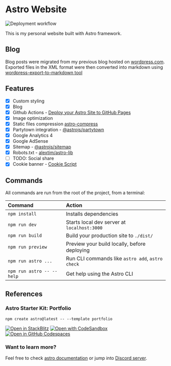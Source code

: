 # Astro Website

![Deployment workflow](https://github.com/kubawajs/kubawajs.github.io/actions/workflows/deploy.yml/badge.svg)

This is my personal website built with Astro framework.

## Blog

Blog posts were migrated from my previous blog hosted on [wordpress.com](https://wordpress.com).
Exported files in the XML format were then converted into markdown using [wordpress-export-to-markdown tool](https://github.com/lonekorean/wordpress-export-to-markdown)

## Features

- [x] Custom styling
- [x] Blog
- [x] Github Actions - [Deploy your Astro Site to GitHub Pages](https://docs.astro.build/en/guides/deploy/github/)
- [x] Image optimization
- [x] Static files compression [astro-compress](https://github.com/astro-community/astro-compress#readme)
- [x] Partytown integration - [@astrojs/partytown](https://docs.astro.build/en/guides/integrations-guide/partytown/)
- [x] Google Analytics 4
- [x] Google AdSense
- [x] Sitemap - [@astrojs/sitemap](https://docs.astro.build/en/guides/integrations-guide/sitemap/)
- [x] Robots.txt - [alextim/astro-lib](https://github.com/alextim/astro-lib/tree/main/packages/astro-robots-txt#readme)
- [ ] TODO: Social share
- [x] Cookie banner - [Cookie Script](https://cookie-script.com/)

## Commands

All commands are run from the root of the project, from a terminal:

| Command                   | Action                                           |
| :------------------------ | :----------------------------------------------- |
| `npm install`             | Installs dependencies                            |
| `npm run dev`             | Starts local dev server at `localhost:3000`      |
| `npm run build`           | Build your production site to `./dist/`          |
| `npm run preview`         | Preview your build locally, before deploying     |
| `npm run astro ...`       | Run CLI commands like `astro add`, `astro check` |
| `npm run astro -- --help` | Get help using the Astro CLI                     |

## References

### Astro Starter Kit: Portfolio

```
npm create astro@latest -- --template portfolio
```

[![Open in StackBlitz](https://developer.stackblitz.com/img/open_in_stackblitz.svg)](https://stackblitz.com/github/withastro/astro/tree/latest/examples/portfolio)
[![Open with CodeSandbox](https://assets.codesandbox.io/github/button-edit-lime.svg)](https://codesandbox.io/p/sandbox/github/withastro/astro/tree/latest/examples/portfolio)
[![Open in GitHub Codespaces](https://github.com/codespaces/badge.svg)](https://codespaces.new/withastro/astro?devcontainer_path=.devcontainer/portfolio/devcontainer.json)

### Want to learn more?

Feel free to check [astro documentation](https://docs.astro.build) or jump into [Discord server](https://astro.build/chat).

